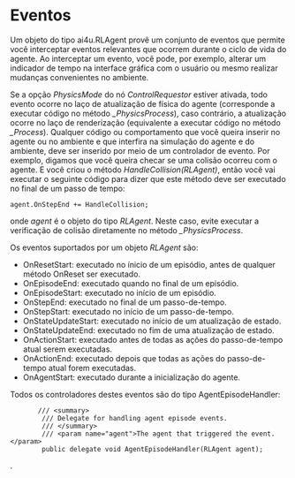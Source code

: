 # Eventos

Um objeto do tipo ai4u.RLAgent provê um conjunto de eventos que permite você interceptar eventos relevantes que ocorrem durante o ciclo de vida do agente. Ao interceptar um evento, você pode, por exemplo, alterar um indicador de tempo na interface gráfica com o usuário ou mesmo realizar mudanças convenientes no ambiente. 

Se a opção *PhysicsMode* do nó *ControlRequestor*  estiver ativada, todo evento ocorre no laço de atualização de física do agente (corresponde a executar código no método *_PhysicsProcess*), caso contrário, a atualização ocorre no laço de renderização (equivalente a executar código no método *_Process*). Qualquer código ou comportamento que você queira inserir no agente ou no ambiente e que interfira na simulação do agente e do ambiente, deve ser inserido por meio de um controlador de evento. Por exemplo, digamos que você queira checar se uma colisão ocorreu com o agente. E você criou o método *HandleCollision(RLAgent)*, então você vai executar o seguinte código para dizer que este método deve ser executado no final de um passo de tempo:

```CSharp
agent.OnStepEnd += HandleCollision; 
```

onde *agent* é o objeto do tipo *RLAgent*. Neste caso, evite executar a verificação de colisão diretamente no método *_PhysicsProcess*.

Os eventos suportados por um objeto *RLAgent* são:

* OnResetStart: executado no ínicio de um episódio, antes de qualquer método OnReset ser executado.
* OnEpisodeEnd: executado quando no final de um episódio.
* OnEpisodeStart: executado no início de um episódio.
* OnStepEnd: executado no final de um passo-de-tempo.
* OnStepStart: executado no início de um passo-de-tempo.
* OnStateUpdateStart: executado no início de um atualização de estado.
* OnStateUpdateEnd: executado no fim de uma atualização de estado.
* OnActionStart: executado antes de todas as ações do passo-de-tempo atual serem executadas.
* OnActionEnd: executado depois que todas as ações do passo-de-tempo atual forem executadas.
* OnAgentStart: executado durante a inicialização do agente.


Todos os controladores destes eventos são do tipo AgentEpisodeHandler:

```CSharp
       /// <summary>
        /// Delegate for handling agent episode events.
        /// </summary>
        /// <param name="agent">The agent that triggered the event.</param>
        public delegate void AgentEpisodeHandler(RLAgent agent);
```
.

